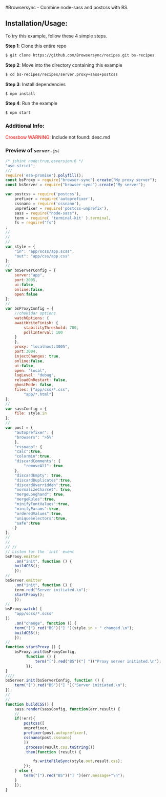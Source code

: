 #Browsersync - Combine node-sass and postcss with BS.

## Installation/Usage:

To try this example, follow these 4 simple steps. 

**Step 1**: Clone this entire repo
```bash
$ git clone https://github.com/Browsersync/recipes.git bs-recipes
```

**Step 2**: Move into the directory containing this example
```bash
$ cd bs-recipes/recipes/server.proxy+sass+postcss
```

**Step 3**: Install dependencies
```bash
$ npm install
```

**Step 4**: Run the example
```bash
$ npm start
```

### Additional Info:

<span style="color: red">Crossbow WARNING:</span> Include not found: desc.md

### Preview of `server.js`:
```js
/* jshint node:true,esversion:6 */
"use strict";
///
require('es6-promise').polyfill();
const bsProxy = require("browser-sync").create("My proxy server");
const bsServer = require("browser-sync").create("My server");

var postcss = require('postcss'),
    prefixer = require('autoprefixer'),
    cssnano = require('cssnano'),
    unprefixer = require('postcss-unprefix'),
    sass = require("node-sass"),
    term = require( 'terminal-kit' ).terminal,
    fs = require("fs")
;
//
//
//
var style = {
    "in": "app/scss/app.scss",
    "out": "app/css/app.css"
};
//
var bsServerConfig = {
    server:"app",
    port:3005,
    ui:false,
    online:false,
    open:false
};
//
var bsProxyConfig = {
    //chokidar options
    watchOptions: {
	awaitWriteFinish: {
	    stabilityThreshold: 700,
	    pollInterval: 100
	}
    },
    proxy: "localhost:3005",
    port:3004,
    injectChanges: true,
    online:false,
    ui:false,
    open: "local",
    logLevel: "debug",
    reloadOnRestart: false,
    ghostMode: false,
    files: ["app/css/*.css",
	    "app/*.html"]
};
//
var sassConfig = {
    file: style.in
};
//
var post = {
    "autoprefixer": {
	"browsers": ">5%"
    },
    "cssnano": {
	"calc":true,
	"colormin":true,
	"discardComments": {
	    "removeAll": true
	},
	"discardEmpty": true,
	"discardDuplicates":true,
	"discardOverridden":true,
	"normalizeCharset": true,
	"mergeLonghand": true,
	"mergeRules":true,
	"minifyFontValues":true,
	"minifyParams":true,
	"orderedValues":true,
	"uniqueSelectors":true,
	"safe":true
    }
};
//
//
// //
// Listen for the `init` event
bsProxy.emitter
    .on("init", function () {
	buildCSS();
    });
//
bsServer.emitter
    .on("init", function () {
	term.red("Server initiated.\n");
	startProxy();
    });
//
bsProxy.watch( [
    "app/scss/*.scss"
])
    .on("change", function () {
	term("[").red("BS")("] ")(style.in + " changed.\n");
	buildCSS();
    });
//
function startProxy () {
    bsProxy.init(bsProxyConfig,
		 function () {
		     term("[").red("BS")("] ")("Proxy server initiated.\n");
		 });
}
////
bsServer.init(bsServerConfig, function () {
    term("[").red("BS")("] ")("Server initiated.\n");
});
//
//
function buildCSS() {
    sass.render(sassConfig, function(err,result) {
	//
	if(!err){
	    postcss([
		unprefixer,
		prefixer(post.autoprefixer),
		cssnano(post.cssnano)
	    ])
		.process(result.css.toString())
		.then(function (result) {

		    fs.writeFileSync(style.out,result.css);
		});
	} else {
	    term("[").red("BS")("] ")(err.message+"\n");
	}
    });
}

```

